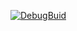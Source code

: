 [![DebugBuid](https://github.com/OKUBO-0/GE3/actions/workflows/DebugBuild.yml/badge.svg)](https://github.com/OKUBO-0/GE3/actions/workflows/DebugBuild.yml) 
